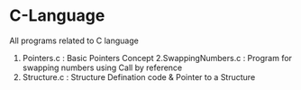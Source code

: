 # C-Language
All programs related to C language
1. Pointers.c : Basic Pointers Concept
2.SwappingNumbers.c : Program for swapping numbers using Call by reference
3. Structure.c : Structure Defination code & Pointer to a Structure

